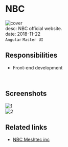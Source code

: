 # NBC
![cover](/assets/images/works/nbc/cover.jpeg)  
desc: NBC official website.  
date: 2018-11-22  
``Angular``  ``Master UI``

## Responsibilities
- Front-end development

<br />

## Screenshots
![1](/assets/images/works/nbc/1.jpeg)  
![2](/assets/images/works/nbc/2.jpeg)  

## Related links
- [NBC Meshtec inc](https://www.symlife.com.tw/)